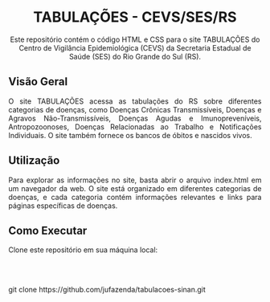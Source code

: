 <h1 align="center">TABULAÇÕES - CEVS/SES/RS</h1>
<p align="center">Este repositório contém o código HTML e CSS para o site TABULAÇÕES do Centro de Vigilância Epidemiológica (CEVS) da Secretaria Estadual de Saúde (SES) do Rio Grande do Sul (RS).</p>


<h2 align="justify">Visão Geral</h2>
<p align="justify">O site TABULAÇÕES acessa as tabulações do RS sobre diferentes categorias de doenças, como Doenças Crônicas Transmissíveis, Doenças e Agravos Não-Transmissíveis, Doenças Agudas e Imunopreveníveis, Antropozoonoses, Doenças Relacionadas ao Trabalho e Notificações Individuais.
O site também fornece os bancos de óbitos e nascidos vivos.</p>

<h2 align="justify">Utilização</h2>
<p align="justify">Para explorar as informações no site, basta abrir o arquivo index.html em um navegador da web. O site está organizado em diferentes categorias de doenças, e cada categoria contém informações relevantes e links para páginas específicas de doenças.</p>

<h2 align="justify">Como Executar</h2>
<p align="justify">Clone este repositório em sua máquina local:</p>
<br></br>
<p>git clone https://github.com/jufazenda/tabulacoes-sinan.git</p>
